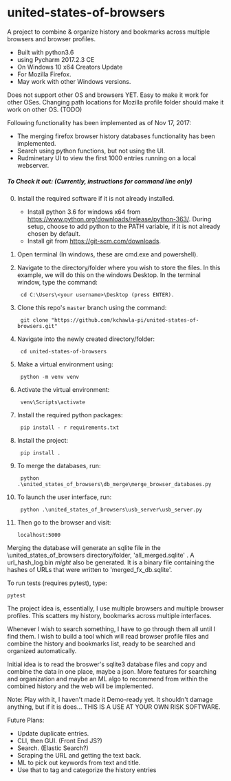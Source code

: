 # united-states-of-browsers
A project to combine &amp; organize history and bookmarks across multiple browsers and browser profiles.



 - Built with python3.6
 - using Pycharm 2017.2.3 CE
 - On Windows 10 x64 Creators Update
 - For Mozilla Firefox.
 - May work with other Windows versions.

Does not support other OS and browsers YET. Easy to make it work for other OSes.
Changing path locations for Mozilla profile folder should make it work on other OS. (TODO)

Following functionality has been implemented as of Nov 17, 2017:
 - The merging firefox browser history databases functionality has been implemented.
 - Search using python functions, but not using the UI.
 - Rudminetary UI to view the first 1000 entries running on a local webserver.

##### To Check it out: (Currently, instructions for command line only)

0. Install the required software if it is not already installed.
     - Install python 3.6 for windows x64 from https://www.python.org/downloads/release/python-363/.
     During setup, choose to add python to the PATH variable, if it is not already chosen by default.
     - Install git from https://git-scm.com/downloads.
1. Open terminal (In windows, these are cmd.exe and powershell).
2. Navigate to the directory/folder where you wish to store the files.
     In this example, we will do this on the windows Desktop.
     In the terminal window, type the command:

        cd C:\Users\<your username>\Desktop (press ENTER).
3. Clone this repo's `master` branch using the command:

        git clone "https://github.com/kchawla-pi/united-states-of-browsers.git"
4. Navigate into the newly created directory/folder:

        cd united-states-of-browsers
4. Make a virtual environment using:

        python -m venv venv
5. Activate the virtual environment:

        venv\Scripts\activate
6. Install the required python packages:

        pip install - r requirements.txt
7. Install the project:

        pip install .
8. To merge the databases, run:

        python .\united_states_of_browsers\db_merge\merge_browser_databases.py

9. To launch the user interface, run:

        python .\united_states_of_browsers\usb_server\usb_server.py
10. Then go to the browser and visit:

        localhost:5000

Merging the database will generate an sqlite file in the \united_states_of_browsers directory/folder, 'all_merged.sqlite' .
A url_hash_log.bin _might_ also be generated. It is a binary file containing the hashes of URLs that were written to 'merged_fx_db.sqlite'.

To run tests (requires pytest), type:

    pytest

The project idea is, essentially, I use multiple browsers and multiple browser profiles. This scatters my history, bookmarks across multiple interfaces. 

Whenever I wish to search something, I have to go through them all until I find them. I wish to build a tool which will read browser profile files and combine the history and bookmarks list, ready to be searched and organized automatically.

Initial idea is to read the broswer's sqlite3 database files and copy and combine the data in one place, maybe a json. More features for searching and organization and maybe an ML algo to recommend from within the combined history and the web will be implemented.

Note: Play with it, I haven't made it Demo-ready yet.
It shouldn't damage anything, but if it is does...
THIS IS A USE AT YOUR OWN RISK SOFTWARE.


Future Plans:

 - Update duplicate entries.
 - CLI, then GUI. (Front End JS?)
 - Search. (Elastic Search?)
 - Scraping the URL and getting the text back.
 - ML to pick out keywords from text and title.
 - Use that to tag and categorize the history entries
